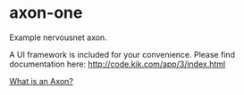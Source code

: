 # axon-one
Example nervousnet axon.

A UI framework is included for your convenience. Please find documentation here: http://code.kik.com/app/3/index.html

[What is an Axon?](https://github.com/nervousnet/nervousnet-axons/blob/master/README.md)
